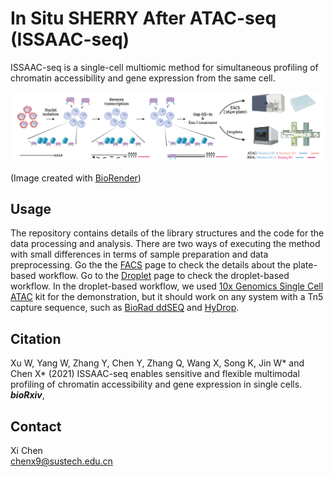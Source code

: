 # In Situ SHERRY After ATAC-seq (ISSAAC-seq)
ISSAAC-seq is a single-cell multiomic method for simultaneous profiling of chromatin accessibility and gene expression from the same cell.


![](scripts_data/ISSAAC-seq.png)

(Image created with [BioRender](https://biorender.com/))


## Usage

The repository contains details of the library structures and the code for the data processing and analysis. There are two ways of executing the method with small differences in terms of sample preparation and data preprocessing. Go the the [FACS](https://github.com/dbrg77/ISSAAC-seq/FACS.md) page to check the details about the plate-based workflow. Go to the [Droplet](https://github.com/dbrg77/ISSAAC-seq/Droplet.md) page to check the droplet-based workflow. In the droplet-based workflow, we used [10x Genomics Single Cell ATAC](https://www.nature.com/articles/s41587-019-0206-z) kit for the demonstration, but it should work on any system with a Tn5 capture sequence, such as [BioRad ddSEQ](https://www.nature.com/articles/s41587-019-0147-6) and [HyDrop](https://www.biorxiv.org/content/10.1101/2021.06.04.447104v1).

## Citation

Xu W, Yang W, Zhang Y, Chen Y, Zhang Q, Wang X, Song K, Jin W\* and Chen X\* (2021) ISSAAC-seq enables sensitive and flexible multimodal profiling of chromatin accessibility and gene expression in single cells. ___bioRxiv___, 

## Contact

Xi Chen  
chenx9@sustech.edu.cn
